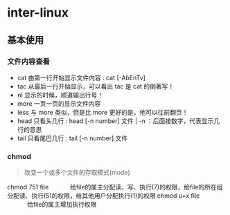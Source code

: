 # inter-linux

## 基本使用

### 文件内容查看

* cat  由第一行开始显示文件内容  : cat [-AbEnTv]
* tac  从最后一行开始显示，可以看出 tac 是 cat 的倒著写！
* nl   显示的时候，顺道输出行号！
* more 一页一页的显示文件内容
* less 与 more 类似，但是比 more 更好的是，他可以往前翻页！
* head 只看头几行   : head [-n number] 文件 | -n ：后面接数字，代表显示几行的意思
* tail 只看尾巴几行 : tail [-n number] 文件

### chmod

> 改变一个或多个文件的存取模式(mode)

chmod 751 file                　　　   给file的属主分配读、写、执行(7)的权限，给file的所在组分配读、执行(5)的权限，给其他用户分配执行(1)的权限
chmod u+x file                　　　   给file的属主增加执行权限